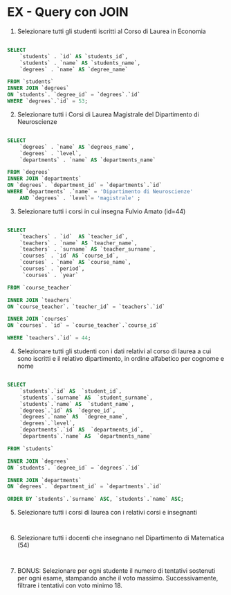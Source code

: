 # EX - Query con JOIN

1. Selezionare tutti gli studenti iscritti al Corso di Laurea in Economia

```sql

SELECT
	`students` . `id` AS `students_id`,
	`students` . `name` AS `students_name`,
    `degrees` . `name` AS `degree_name`

FROM `students`
INNER JOIN `degrees`
ON `students`. `degree_id` = `degrees`.`id`
WHERE `degrees`.`id` = 53;

```

2. Selezionare tutti i Corsi di Laurea Magistrale del Dipartimento di
   Neuroscienze

```sql

SELECT
	`degrees` . `name` AS `degrees_name`,
    `degrees` . `level`,
	`departments` . `name` AS `departments_name`

FROM `degrees`
INNER JOIN `departments`
ON `degrees`. `department_id` = `departments`.`id`
WHERE `departments` .`name` = 'Dipartimento di Neuroscienze'
	AND `degrees` . `level`= 'magistrale' ;

```

3. Selezionare tutti i corsi in cui insegna Fulvio Amato (id=44)

```sql

SELECT
	`teachers` . `id`  AS `teacher_id`,
    `teachers` . `name` AS `teacher_name`,
	`teachers` . `surname` AS `teacher_surname`,
    `courses` . `id` AS `course_id`,
	`courses` . `name` AS `course_name`,
    `courses` . `period`,
     `courses` . `year`

FROM `course_teacher`

INNER JOIN `teachers`
ON `course_teacher`. `teacher_id` = `teachers`.`id`

INNER JOIN `courses`
ON `courses`. `id` = `course_teacher`.`course_id`

WHERE `teachers`.`id` = 44;

```

4. Selezionare tutti gli studenti con i dati relativi al corso di laurea a cui sono iscritti e il relativo dipartimento, in ordine alfabetico per cognome e nome

```sql

SELECT
	`students`.`id` AS  `student_id`,
	`students`.`surname` AS  `student_surname`,
	`students`.`name` AS  `student_name`,
	`degrees`.`id` AS  `degree_id`,
	`degrees`.`name` AS  `degree_name`,
	`degrees`.`level`,
	`departments`.`id` AS  `departments_id`,
	`departments`.`name` AS  `departments_name`

FROM `students`

INNER JOIN `degrees`
ON `students`. `degree_id` = `degrees`.`id`

INNER JOIN `departments`
ON `degrees`. `department_id` = `departments`.`id`

ORDER BY `students`.`surname` ASC, `students`.`name` ASC;

```

5. Selezionare tutti i corsi di laurea con i relativi corsi e insegnanti

```sql



```

6. Selezionare tutti i docenti che insegnano nel Dipartimento di
   Matematica (54)

```sql



```

7. BONUS: Selezionare per ogni studente il numero di tentativi sostenuti
   per ogni esame, stampando anche il voto massimo. Successivamente,
   filtrare i tentativi con voto minimo 18.

```sql



```
